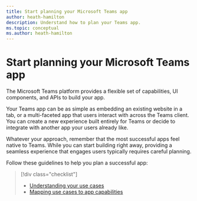 ```yaml
---
title: Start planning your Microsoft Teams app
author: heath-hamilton
description: Understand how to plan your Teams app.
ms.topic: conceptual
ms.author: heath-hamilton
---
```

# Start planning your Microsoft Teams app

The Microsoft Teams platform provides a flexible set of capabilities, UI components, and APIs to build your app.

Your Teams app can be as simple as embedding an existing website in a tab, or a multi-faceted app that users interact with across the Teams client. You can create a new experience built entirely for Teams or decide to integrate with another app your users already like.

Whatever your approach, remember that the most successful apps feel native to Teams. While you can start building right away, providing a seamless experience that engages users typically requires careful planning.

Follow these guidelines to help you plan a successful app:

> [!div class="checklist"]
>
> * [Understanding your use cases](../../concepts/design/understand-use-cases.md)
> * [Mapping use cases to app capabilities](../../concepts/design/map-use-cases.md)
